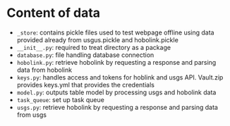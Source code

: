 # Content of data

- `_store`: contains pickle files used to test webpage offline using data provided already from usgus.pickle and hobolink.pickle
- `__init__.py`: required to treat directory as a package
- `database.py`: file handling database connection
- `hobolink.py`: retrieve hobolink by requesting a response and parsing data from hobolink 
- `keys.py`: handles access and tokens for hoblink and usgs API. Vault.zip provides keys.yml that provides the credentials
- `model.py`: outputs table model by processing usgs and hobolink data 
- `task_queue`: set up task queue 
- `usgs.py`: retrieve hobolink by requesting a response and parsing data from usgs
